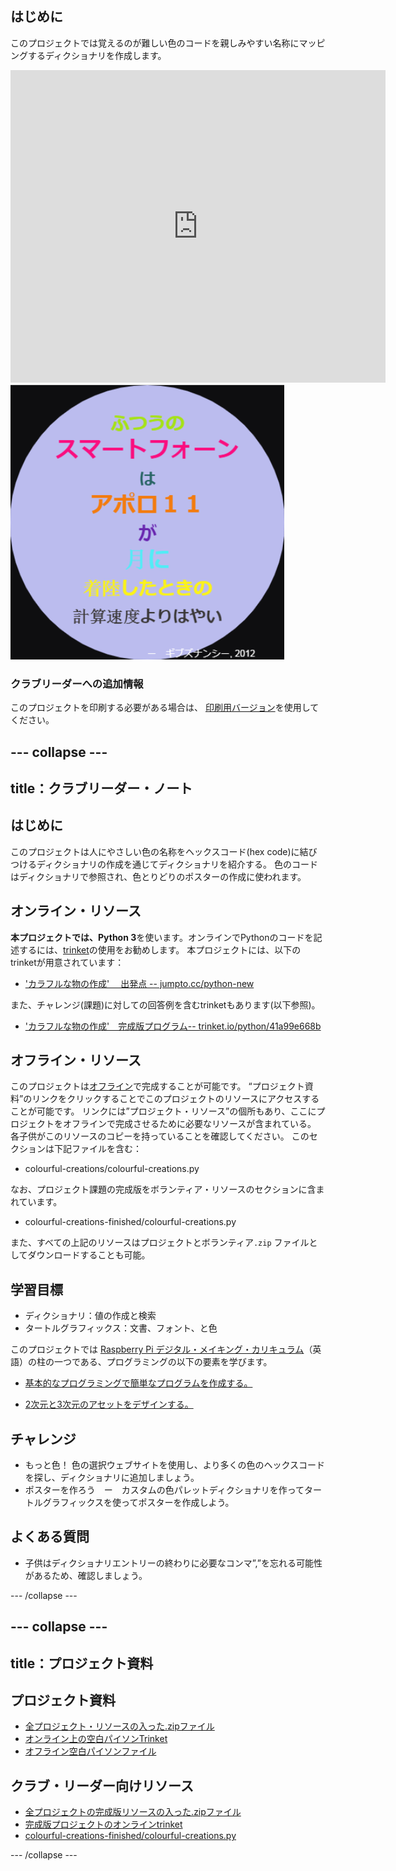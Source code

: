 ## はじめに

このプロジェクトでは覚えるのが難しい色のコードを親しみやすい名称にマッピングするディクショナリを作成します。

<div class="trinket">
  <iframe src="https://trinket.io/embed/python/41a99e668b?outputOnly=true&start=result" width="600" height="500" frameborder="0" marginwidth="0" marginheight="0" allowfullscreen>
  </iframe>
  <img src="images/colourful-finished.png">
</div>

### クラブリーダーへの追加情報

このプロジェクトを印刷する必要がある場合は、 [印刷用バージョン](https://projects.raspberrypi.org/en/projects/colourful-creations/print)を使用してください。

## \--- collapse \---

## title：クラブリーダー・ノート

## はじめに

このプロジェクトは人にやさしい色の名称をヘックスコード(hex code)に結びつけるディクショナリの作成を通じてディクショナリを紹介する。 色のコードはディクショナリで参照され、色とりどりのポスターの作成に使われます。

## オンライン・リソース

**本プロジェクトでは、Python 3**を使います。オンラインでPythonのコードを記述するには、[trinket](https://trinket.io/)の使用をお勧めします。 本プロジェクトには、以下のtrinketが用意されています：

* ['カラフルな物の作成'　 出発点 -- jumpto.cc/python-new](http://jumpto.cc/python-new)

また、チャレンジ(課題)に対しての回答例を含むtrinketもあります(以下参照)。

* ['カラフルな物の作成'　完成版プログラム-- trinket.io/python/41a99e668b](https://trinket.io/python/41a99e668b)

## オフライン・リソース

このプロジェクトは[オフライン](https://www.codeclubprojects.org/en-GB/resources/python-working-offline/)で完成することが可能です。 “プロジェクト資料”のリンクをクリックすることでこのプロジェクトのリソースにアクセスすることが可能です。 リンクには”プロジェクト・リソース”の個所もあり、ここにプロジェクトをオフラインで完成させるために必要なリソースが含まれている。 各子供がこのリソースのコピーを持っていることを確認してください。 このセクションは下記ファイルを含む：

* colourful-creations/colourful-creations.py

なお、プロジェクト課題の完成版をボランティア・リソースのセクションに含まれています。

* colourful-creations-finished/colourful-creations.py

また、すべての上記のリソースはプロジェクトとボランティア`.zip` ファイルとしてダウンロードすることも可能。

## 学習目標

* ディクショナリ：値の作成と検索
* タートルグラフィックス：文書、フォント、と色

このプロジェクトでは [Raspberry Pi デジタル・メイキング・カリキュラム](http://rpf.io/curriculum)（英語）の柱の一つである、プログラミングの以下の要素を学びます。

* [基本的なプログラミングで簡単なプログラムを作成する。](https://www.raspberrypi.org/curriculum/programming/creator)

* [2次元と3次元のアセットをデザインする。](https://www.raspberrypi.org/curriculum/design/creator)

## チャレンジ

* もっと色！ 色の選択ウェブサイトを使用し、より多くの色のヘックスコードを探し、ディクショナリに追加しましょう。 
* ポスターを作ろう　ー　カスタムの色パレットディクショナリを作ってタートルグラフィックスを使ってポスターを作成しよう。 

## よくある質問

* 子供はディクショナリエントリーの終わりに必要なコンマ”,”を忘れる可能性があるため、確認しましょう。 

\--- /collapse \---

## \--- collapse \---

## title：プロジェクト資料

## プロジェクト資料

* [全プロジェクト・リソースの入った.zipファイル](resources/colourful-creations-project-resources.zip)
* [オンライン上の空白パイソンTrinket](http://jumpto.cc/python-new)
* [オフライン空白パイソンファイル](resources/new-new.py)

## クラブ・リーダー向けリソース

* [全プロジェクトの完成版リソースの入った.zipファイル](resources/colourful-creations-volunteer-resources.zip)
* [完成版プロジェクトのオンラインtrinket](https://trinket.io/python/41a99e668b)
* [colourful-creations-finished/colourful-creations.py](resources/colourful-creations-finished-colourful-creations.py)

\--- /collapse \---